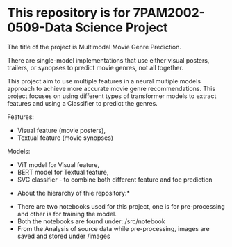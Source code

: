 # This repository is for 7PAM2002-0509-Data Science Project

The title of the project is Multimodal Movie Genre Prediction.

There are single-model implementations that use either visual posters, trailers, or synopses to predict movie genres, not all together. 

This project aim to use multiple features in a neural multiple models approach to achieve more accurate movie genre recommendations. 
This project focuses on using different types of transformer models to extract features and using a Classifier to predict the genres.

Features:
 - Visual feature (movie posters),
 - Textual feature (movie synopses)

Models:
 - ViT model for Visual feature,
 - BERT model for Textual feature,
 - SVC classifier - to combine both different feature and foe prediction

* About the hierarchy of thie repository:*

- There are two notebooks used for this project, one is for pre-processing and other is for training the model.
- Both the notebooks are found under: /src/notebook
- From the Analysis of source data while pre-processing, images are saved and stored under /images
